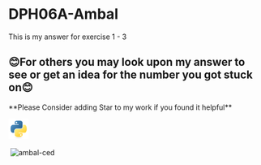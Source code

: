 # DPH06A-Ambal
This is my answer for exercise 1 - 3

<h2>😊For others you may look upon my answer to see or get an idea for the number you got stuck on😊</h2>
**Please Consider adding Star to my work if you found it helpful**

<p align="left"> <a href="https://www.python.org" target="_blank" rel="noreferrer"> <img src="https://raw.githubusercontent.com/devicons/devicon/master/icons/python/python-original.svg" alt="python" width="40" height="40"/> </a> </p>

<p>&nbsp;<img align="center" src="https://github-readme-stats.vercel.app/api?username=ambal-ced&show_icons=true&locale=en" alt="ambal-ced" /></p>

